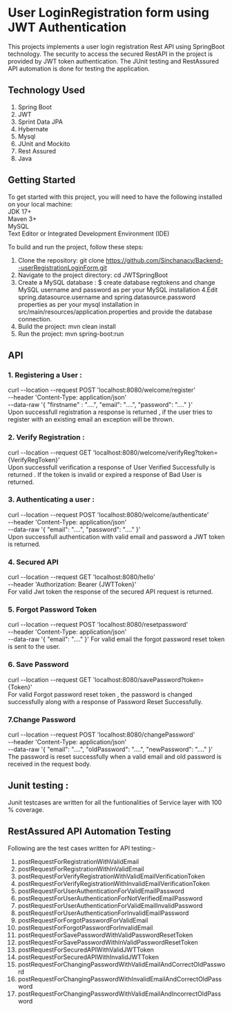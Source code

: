 # User LoginRegistration form using JWT Authentication
 This projects implements a user login registration Rest API using SpringBoot technology. The security to access the secured RestAPI in the project is provided by JWT token authentication. The JUnit testing and RestAssured API automation is done for testing the application.

## Technology Used
1. Spring Boot 
2. JWT
3. Sprint Data JPA
4. Hybernate
5. Mysql
6. JUnit and Mockito
7. Rest Assured
8. Java

## Getting Started

To get started with this project, you will need to have the following installed on your local machine:    
JDK 17+   
Maven 3+   
MySQL       
Text Editor or Integrated Development Environment (IDE)

To build and run the project, follow these steps:

1. Clone the repository: git clone https://github.com/Sinchanacy/Backend--userRegistrationLoginForm.git
2. Navigate to the project directory: cd JWTSpringBoot
3. Create a MySQL database : 
    $ create database regtokens  and 
   change MySQL username and password as per your MySQL installation
4.Edit spring.datasource.username and spring.datasource.password properties as per your mysql installation in src/main/resources/application.properties and provide the database connection.
5. Build the project: mvn clean install
6. Run the project: mvn spring-boot:run

## API

### 1. Registering a User :
curl --location --request POST 'localhost:8080/welcome/register' \
--header 'Content-Type: application/json' \
--data-raw '{
    "firstname" : "....",
    "email": "....",
    "password": "...."
}'                                                                                                                                        
Upon successfull registration a response is returned , if the user tries to register with an existing email an exception will be thrown.

### 2. Verify Registration :
curl --location --request GET 'localhost:8080/welcome/verifyReg?token={VerifyRegToken}'                                              
Upon successfull verification a response of User Verified Successfully is returned . If the token is invalid or expired a response of Bad User is returned.

### 3. Authenticating a user :
curl --location --request POST 'localhost:8080/welcome/authenticate' \
--header 'Content-Type: application/json' \
--data-raw '{
    "email": "....",
    "password": "...."
}'                                                                                                                                   
Upon successfull authentication with valid email and password a JWT token is returned.

### 4. Secured API
curl --location --request GET 'localhost:8080/hello' \
--header 'Authorization: Bearer {JWTToken}'                                       
For valid Jwt token the response of the secured API request is returned.

### 5. Forgot Password Token 
curl --location --request POST 'localhost:8080/resetpassword' \
--header 'Content-Type: application/json' \
--data-raw '{
    "email": "...."
}'
For valid email the forgot password reset token is sent to the user.

### 6. Save Password
curl --location --request GET 'localhost:8080/savePassword?token={Token}'               
For valid Forgot password reset token , the password is changed successfully along with a response of Password Reset Successfully.

### 7.Change Password 
curl --location --request POST 'localhost:8080/changePassword' \
--header 'Content-Type: application/json' \
--data-raw '{
    "email": "....",
    "oldPassword": "....",
    "newPassword": "...."
}'               
The password is reset successfully when a valid email and old password is received in the request body.

## Junit testing :
Junit testcases are written for all the funtionalities of Service layer with  100 % coverage.

## RestAssured API Automation Testing 

Following are the test cases written for API testing:-
1. postRequestForRegistrationWithValidEmail
2. postRequestForRegistrationWithInValidEmail
3. postRequestForVerifyRegistrationWithValidEmailVerificationToken
4. postRequestForVerifyRegistrationWithInvalidEmailVerificationToken
5. postRequestForUserAuthenticationForValidEmailPassword
6. postRequestForUserAuthenticationForNotVerifiedEmailPassword
7. postRequestForUserAuthenticationForValidEmailInvalidPassword
8. postRequestForUserAuthenticationForInvalidEmailPassword
9. postRequestForForgotPasswordForValidEmail
10. postRequestForForgotPasswordForInvalidEmail
11. postRequestForSavePasswordWithValidPasswordResetToken
12. postRequestForSavePasswordWithInValidPasswordResetToken
13. postRequestForSecuredAPIWithValidJWTToken
14. postRequestForSecuredAPIWithInvalidJWTToken
15. postRequestForChangingPasswordWithValidEmailAndCorrectOldPassword
16. postRequestForChangingPasswordWithInvalidEmailAndCorrectOldPassword
17. postRequestForChangingPasswordWithValidEmailAndIncorrectOldPassword

